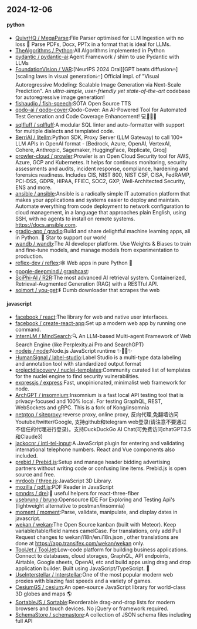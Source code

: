 ## 2024-12-06

#### python
* [QuivrHQ / MegaParse](https://github.com/QuivrHQ/MegaParse):File Parser optimised for LLM Ingestion with no loss 🧠 Parse PDFs, Docx, PPTx in a format that is ideal for LLMs.
* [TheAlgorithms / Python](https://github.com/TheAlgorithms/Python):All Algorithms implemented in Python
* [pydantic / pydantic-ai](https://github.com/pydantic/pydantic-ai):Agent Framework / shim to use Pydantic with LLMs
* [FoundationVision / VAR](https://github.com/FoundationVision/VAR):[NeurIPS 2024 Oral][GPT beats diffusion🔥] [scaling laws in visual generation📈] Official impl. of "Visual Autoregressive Modeling: Scalable Image Generation via Next-Scale Prediction". An *ultra-simple, user-friendly yet state-of-the-art* codebase for autoregressive image generation!
* [fishaudio / fish-speech](https://github.com/fishaudio/fish-speech):SOTA Open Source TTS
* [qodo-ai / qodo-cover](https://github.com/qodo-ai/qodo-cover):Qodo-Cover: An AI-Powered Tool for Automated Test Generation and Code Coverage Enhancement! 💻🤖🧪🐞
* [sqlfluff / sqlfluff](https://github.com/sqlfluff/sqlfluff):A modular SQL linter and auto-formatter with support for multiple dialects and templated code.
* [BerriAI / litellm](https://github.com/BerriAI/litellm):Python SDK, Proxy Server (LLM Gateway) to call 100+ LLM APIs in OpenAI format - [Bedrock, Azure, OpenAI, VertexAI, Cohere, Anthropic, Sagemaker, HuggingFace, Replicate, Groq]
* [prowler-cloud / prowler](https://github.com/prowler-cloud/prowler):Prowler is an Open Cloud Security tool for AWS, Azure, GCP and Kubernetes. It helps for continuos monitoring, security assessments and audits, incident response, compliance, hardening and forensics readiness. Includes CIS, NIST 800, NIST CSF, CISA, FedRAMP, PCI-DSS, GDPR, HIPAA, FFIEC, SOC2, GXP, Well-Architected Security, ENS and more.
* [ansible / ansible](https://github.com/ansible/ansible):Ansible is a radically simple IT automation platform that makes your applications and systems easier to deploy and maintain. Automate everything from code deployment to network configuration to cloud management, in a language that approaches plain English, using SSH, with no agents to install on remote systems. https://docs.ansible.com.
* [gradio-app / gradio](https://github.com/gradio-app/gradio):Build and share delightful machine learning apps, all in Python. 🌟 Star to support our work!
* [wandb / wandb](https://github.com/wandb/wandb):The AI developer platform. Use Weights & Biases to train and fine-tune models, and manage models from experimentation to production.
* [reflex-dev / reflex](https://github.com/reflex-dev/reflex):🕸️ Web apps in pure Python 🐍
* [google-deepmind / graphcast](https://github.com/google-deepmind/graphcast):
* [SciPhi-AI / R2R](https://github.com/SciPhi-AI/R2R):The most advanced AI retrieval system. Containerized, Retrieval-Augmented Generation (RAG) with a RESTful API.
* [soimort / you-get](https://github.com/soimort/you-get):⏬ Dumb downloader that scrapes the web

#### javascript
* [facebook / react](https://github.com/facebook/react):The library for web and native user interfaces.
* [facebook / create-react-app](https://github.com/facebook/create-react-app):Set up a modern web app by running one command.
* [InternLM / MindSearch](https://github.com/InternLM/MindSearch):🔍 An LLM-based Multi-agent Framework of Web Search Engine (like Perplexity.ai Pro and SearchGPT)
* [nodejs / node](https://github.com/nodejs/node):Node.js JavaScript runtime ✨🐢🚀✨
* [HumanSignal / label-studio](https://github.com/HumanSignal/label-studio):Label Studio is a multi-type data labeling and annotation tool with standardized output format
* [projectdiscovery / nuclei-templates](https://github.com/projectdiscovery/nuclei-templates):Community curated list of templates for the nuclei engine to find security vulnerabilities.
* [expressjs / express](https://github.com/expressjs/express):Fast, unopinionated, minimalist web framework for node.
* [ArchGPT / insomnium](https://github.com/ArchGPT/insomnium):Insomnium is a fast local API testing tool that is privacy-focused and 100% local. For testing GraphQL, REST, WebSockets and gRPC. This is a fork of Kong/insomnia
* [netptop / siteproxy](https://github.com/netptop/siteproxy):reverse proxy, online proxy, 反向代理,免翻墙访问Youtube/twitter/Google, 支持github和telegram web登录(请注意不要通过不信任的代理进行登录)。支持DuckDuckGo AI Chat(可免费访问chatGPT3.5和Claude3)
* [jackocnr / intl-tel-input](https://github.com/jackocnr/intl-tel-input):A JavaScript plugin for entering and validating international telephone numbers. React and Vue components also included.
* [prebid / Prebid.js](https://github.com/prebid/Prebid.js):Setup and manage header bidding advertising partners without writing code or confusing line items. Prebid.js is open source and free.
* [mrdoob / three.js](https://github.com/mrdoob/three.js):JavaScript 3D Library.
* [mozilla / pdf.js](https://github.com/mozilla/pdf.js):PDF Reader in JavaScript
* [pmndrs / drei](https://github.com/pmndrs/drei):🥉 useful helpers for react-three-fiber
* [usebruno / bruno](https://github.com/usebruno/bruno):Opensource IDE For Exploring and Testing Api's (lightweight alternative to postman/insomnia)
* [moment / moment](https://github.com/moment/moment):Parse, validate, manipulate, and display dates in javascript.
* [wekan / wekan](https://github.com/wekan/wekan):The Open Source kanban (built with Meteor). Keep variable/table/field names camelCase. For translations, only add Pull Request changes to wekan/i18n/en.i18n.json , other translations are done at https://app.transifex.com/wekan/wekan only.
* [ToolJet / ToolJet](https://github.com/ToolJet/ToolJet):Low-code platform for building business applications. Connect to databases, cloud storages, GraphQL, API endpoints, Airtable, Google sheets, OpenAI, etc and build apps using drag and drop application builder. Built using JavaScript/TypeScript. 🚀
* [UseInterstellar / Interstellar](https://github.com/UseInterstellar/Interstellar):One of the most popular modern web proxies with blazing fast speeds and a variety of games.
* [CesiumGS / cesium](https://github.com/CesiumGS/cesium):An open-source JavaScript library for world-class 3D globes and maps 🌎
* [SortableJS / Sortable](https://github.com/SortableJS/Sortable):Reorderable drag-and-drop lists for modern browsers and touch devices. No jQuery or framework required.
* [SchemaStore / schemastore](https://github.com/SchemaStore/schemastore):A collection of JSON schema files including full API
